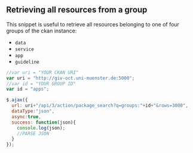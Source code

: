 ## Retrieving all resources from a group

This snippet is useful to retrieve all resources belonging to one of four groups of the ckan instance: 

* `data`
* `service`
* `app`
* `guideline`

```javascript
//var uri = "YOUR CKAN URI"
var uri = "http://giv-oct.uni-muenster.de:5000";
//var id = "YOUR GROUP ID"
var id = "apps";

$.ajax({
  url: uri+"/api/3/action/package_search?q=groups:"+id+"&rows=3000",
  dataType:"json",
  async:true,
  success: function(json){
    console.log(json);
    //PARSE JSON    
  }
});
```